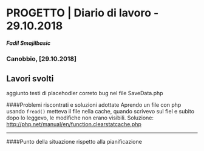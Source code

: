 # PROGETTO | Diario di lavoro - 29.10.2018
##### Fadil Smajilbasic
### Canobbio, [29.10.2018]

## Lavori svolti
aggiunto testi di placehodler
correto bug nel file SaveData.php


####Problemi riscontrati e soluzioni adottate
Aprendo un file con php usando <code>fread()</code> metteva il file nella cache, quando scrivevo sul fiel e subito dopo lo leggevo, le modifiche non erano visibili.
Soluzione: http://php.net/manual/en/function.clearstatcache.php


---
####Punto della situazione rispetto alla pianificazione

<!-- ####Programma di massima per la prossima giornata di lavoro -->